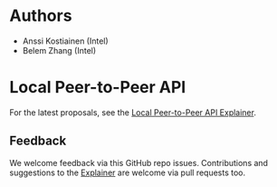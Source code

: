 # Authors
- Anssi Kostiainen (Intel)
- Belem Zhang (Intel)

# Local Peer-to-Peer API

For the latest proposals, see the [Local Peer-to-Peer API Explainer](EXPLAINER.md).

## Feedback

We welcome feedback via this GitHub repo issues. Contributions and suggestions to the [Explainer](EXPLAINER.md) are welcome via pull requests too.
